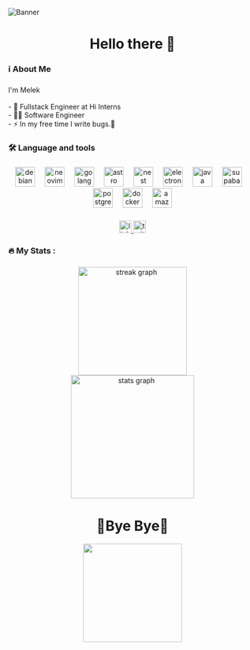 ![Banner](https://github.com/melekabbassi/melekabbassi/assets/46627244/b3d1e88d-ba16-47eb-86df-4aea8ad5ab16)

###

<h1 align="center">Hello there 👋</h1>

###

<h3 align="left">ℹ️ About Me</h3>

###

<p align="left">I'm Melek<br><br>- 🔭 Fullstack Engineer at Hi Interns<br>- 👨‍💻 Software Engineer<br>- ⚡ In my free time I write bugs.🐛</p>

###

<h3 align="left">🛠 Language and tools</h3>

###

<div align="center">
  <img src="https://cdn.jsdelivr.net/gh/devicons/devicon/icons/debian/debian-original.svg" height="40" alt="debian logo" />
  <img width="12" />
  <img src="https://skillicons.dev/icons?i=neovim" height="40" alt="neovim logo" />
  <img width="12" />
  <img src="https://cdn.jsdelivr.net/gh/devicons/devicon/icons/go/go-original.svg" height="40" alt="golang logo" />
  <img width="12" />
  <img src="https://skillicons.dev/icons?i=astro" height="40" alt="astro logo" />
  <img width="12" />
  <img src="https://skillicons.dev/icons?i=nestjs" height="40" alt="nest logo" />
  <img width="12" />
  <img src="https://skillicons.dev/icons?i=electron" height="40" alt="electron logo" />
  <img width="12" />
  <img src="https://skillicons.dev/icons?i=java" height="40" alt="java logo" />
  <img width="12" />
  <img src="https://skillicons.dev/icons?i=supabase" height="40" alt="supabase logo" />
  <img width="12" />
  <img src="https://skillicons.dev/icons?i=postgres" height="40" alt="postgres logo" />
  <img width="12" />
  <img src="https://skillicons.dev/icons?i=docker" height="40" alt="docker logo" />
  <img width="12" />
  <img src="https://skillicons.dev/icons?i=aws" height="40" alt="amazonwebservices logo" />
</div>

###

<div align="center">
  <a href="https://www.linkedin.com/in/melek-abbassi/" target="_blank">
    <img src="https://img.shields.io/static/v1?message=LinkedIn&logo=linkedin&label=&color=0077B5&logoColor=white&labelColor=&style=for-the-badge" height="25" alt="linkedin logo"  />
  </a>
  <a href="https://x.com/Octopus__23" target="_blank">
    <img src="https://img.shields.io/static/v1?message=Twitter&logo=twitter&label=&color=1DA1F2&logoColor=white&labelColor=&style=for-the-badge" height="25" alt="twitter logo"  />
  </a>
</div>

###

<h3 align="left">🔥   My Stats :</h3>

###

<div align="center">
  <img src="https://streak-stats.demolab.com?user=melekabbassi&locale=en&mode=daily&theme=dark&hide_border=false&border_radius=5&order=3" height="220" alt="streak graph" /> <br>
  <img src="https://github-readme-stats.vercel.app/api?username=melekabbassi&hide_title=false&hide_rank=false&show_icons=true&include_all_commits=true&count_private=true&disable_animations=false&theme=dracula&locale=en&hide_border=false&order=1" height="250" alt="stats graph"  />
</div>

###

<h1 align="center">👋Bye Bye👋</h1>
<div align="center">
  <img height="200" src="https://media.giphy.com/media/v1.Y2lkPTc5MGI3NjExNWs0ZmlwdWQ2c2hjZWNkcG9wMDY4aHFzb25jbHd5bnViNWo1YmkzYiZlcD12MV9naWZzX3RyZW5kaW5nJmN0PWc/eKOUDS2AVWiQfOS2J1/giphy.gif"  />
</div>
